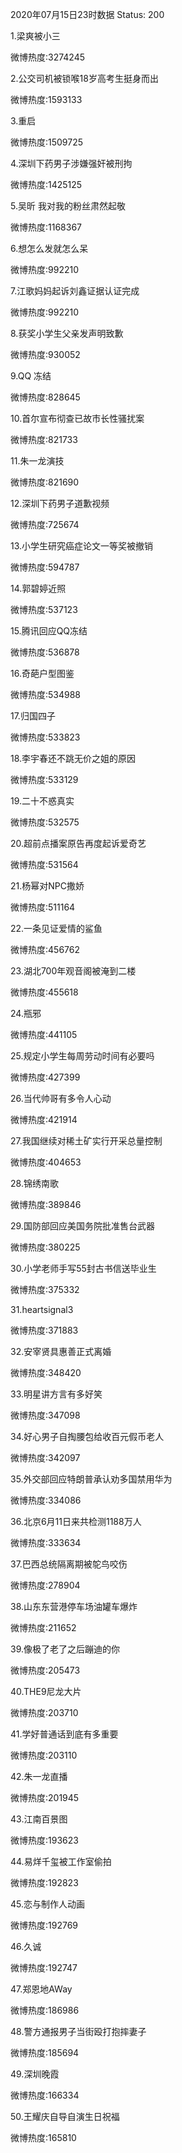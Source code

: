 2020年07月15日23时数据
Status: 200

1.梁爽被小三

微博热度:3274245

2.公交司机被锁喉18岁高考生挺身而出

微博热度:1593133

3.重启

微博热度:1509725

4.深圳下药男子涉嫌强奸被刑拘

微博热度:1425125

5.吴昕 我对我的粉丝肃然起敬

微博热度:1168367

6.想怎么发就怎么呆

微博热度:992210

7.江歌妈妈起诉刘鑫证据认证完成

微博热度:992210

8.获奖小学生父亲发声明致歉

微博热度:930052

9.QQ 冻结

微博热度:828645

10.首尔宣布彻查已故市长性骚扰案

微博热度:821733

11.朱一龙演技

微博热度:821690

12.深圳下药男子道歉视频

微博热度:725674

13.小学生研究癌症论文一等奖被撤销

微博热度:594787

14.郭碧婷近照

微博热度:537123

15.腾讯回应QQ冻结

微博热度:536878

16.奇葩户型图鉴

微博热度:534988

17.归国四子

微博热度:533823

18.李宇春还不跳无价之姐的原因

微博热度:533129

19.二十不惑真实

微博热度:532575

20.超前点播案原告再度起诉爱奇艺

微博热度:531564

21.杨幂对NPC撒娇

微博热度:511164

22.一条见证爱情的鲨鱼

微博热度:456762

23.湖北700年观音阁被淹到二楼

微博热度:455618

24.瓶邪

微博热度:441105

25.规定小学生每周劳动时间有必要吗

微博热度:427399

26.当代帅哥有多令人心动

微博热度:421914

27.我国继续对稀土矿实行开采总量控制

微博热度:404653

28.锦绣南歌

微博热度:389846

29.国防部回应美国务院批准售台武器

微博热度:380225

30.小学老师手写55封古书信送毕业生

微博热度:375332

31.heartsignal3

微博热度:371883

32.安宰贤具惠善正式离婚

微博热度:348420

33.明星讲方言有多好笑

微博热度:347098

34.好心男子自掏腰包给收百元假币老人

微博热度:342097

35.外交部回应特朗普承认劝多国禁用华为

微博热度:334086

36.北京6月11日来共检测1188万人

微博热度:333634

37.巴西总统隔离期被鸵鸟咬伤

微博热度:278904

38.山东东营港停车场油罐车爆炸

微博热度:211652

39.像极了老了之后蹦迪的你

微博热度:205473

40.THE9尼龙大片

微博热度:203710

41.学好普通话到底有多重要

微博热度:203110

42.朱一龙直播

微博热度:201945

43.江南百景图

微博热度:193623

44.易烊千玺被工作室偷拍

微博热度:192823

45.恋与制作人动画

微博热度:192769

46.久诚

微博热度:192747

47.郑恩地AWay

微博热度:186986

48.警方通报男子当街殴打抱摔妻子

微博热度:185694

49.深圳晚霞

微博热度:166334

50.王耀庆自导自演生日祝福

微博热度:165810

